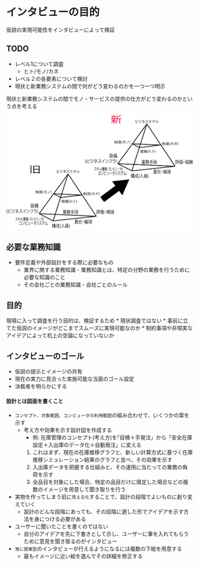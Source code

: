 # インタビューの目的

仮説の実現可能性をインタビューによって検証

## TODO

* レベル1について調査
    * ヒト/モノ/カネ
* レベル２の各要素について検討
* 現状と新業務システムの間で何がどう変わるのかを一つ一つ明示

現状と新業務システムの間でモノ・サービスの提供の仕方がどう変わるのかという点を考える
    
![buisiness_image_00](image/buisiness_image_00.png)

## 必要な業務知識

* 要件定義や外部設計をする際に必要なもの
    * 業界に関する業務知識 - 業務知識とは、特定の分野の業務を行うために必要な知識のこと
    * その会社ごとの業務知識 - 会社ごとのルール

## 目的

現場に入って調査を行う目的は、検証するため
    * 現状調査ではない
    * 事前に立てた仮説のイメージがどこまでスムーズに実現可能なのか
    * 制約事項や非現実なアイデアによって机上の空論になっていないか

## インタビューのゴール

* 仮説の提示とイメージの共有
* 現在の実力に見合った実施可能な当面のゴール設定
* 決裁者を明らかにする

#### 設計とは図面を書くこと

* `コンセプト、対象範囲、コンピュータの利用範囲`の組み合わせで、いくつかの案を示す
    * 考え方や効果を示す設計図を作成する
        * 例: 在庫管理のコンセプト(考え方)を｢目検＋手発注」から「安全在庫設定＋入出庫のデータ化＋自動発注」に変える
        1. これはまず、現在の在庫推移グラフと、新しい計算方式に基づく在庫推移シミュレーション結果のグラフと並べ、その効果を示す
        2. 入出庫データを把握する仕組みと、その運用に当たっての業務の負荷を示す
        3. 全品目を対象にした場合、特定の品目だけに限定した場合などの複数のイメージを用意して聞き取りを行う
* 実物を作ってしまう前に`見える化`することで、設計の段階でよいものに創り変えていく
    * 設計のどんな段階にあっても、その段階に適した形でアイデアを示す方法を身につける必要がある
* ユーザーに聞いたことを書くのではない
    * 自分のアイデアを先に下書きとして示し、ユーザーに筆を入れてもらうために意見を聞き取るのがインタビュー
* `常に提案型`のインタビューが行えるようになるには複数の下絵を用意する
    * 最もイメージに近い絵を選んでその詳細を修正する